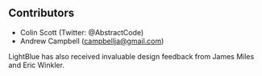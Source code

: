 Contributors
------------
* Colin Scott (Twitter: @AbstractCode)
* Andrew Campbell (campbellja@gmail.com)

LightBlue has also received invaluable design feedback from James Miles and Eric Winkler.
